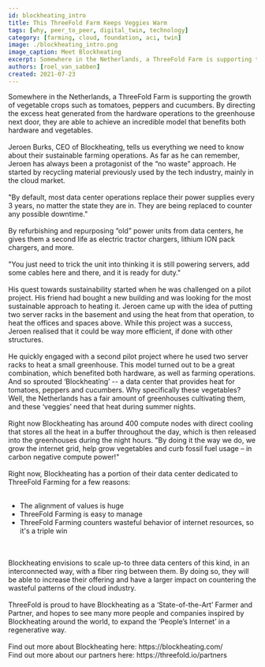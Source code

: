```yaml
---
id: blockheating_intro
title: This ThreeFold Farm Keeps Veggies Warm
tags: [why, peer_to_peer, digital_twin, technology]
category: [farming, cloud, foundation, aci, twin]
image: ./blockheating_intro.png
image_caption: Meet Blockheating
excerpt: Somewhere in the Netherlands, a ThreeFold Farm is supporting the growth of vegetable crops such as tomatoes, peppers and cucumbers.
authors: [roel_van_sabben]
created: 2021-07-23
---
```


Somewhere in the Netherlands, a ThreeFold Farm is supporting the growth of vegetable crops such as tomatoes, peppers and cucumbers. By directing the excess heat generated from the hardware operations to the greenhouse next door, they are able to achieve an incredible model that benefits both hardware and vegetables. 
<br/>
<br/>
Jeroen Burks, CEO of Blockheating, tells us everything we need to know about their sustainable farming operations. As far as he can remember, Jeroen has always been a protagonist of the “no waste” approach. He started by recycling material previously used by the tech industry, mainly in the cloud market. 
<br/>
<br/>
"By default, most data center operations replace their power supplies every 3 years, no matter the state they are in. They are being replaced to counter any possible downtime." 
<br/>
<br/>
By refurbishing and repurposing “old” power units from data centers, he gives them a second life as electric tractor chargers, lithium ION pack chargers, and more. 
<br/>
<br/>
"You just need to trick the unit into thinking it is still powering servers, add some cables here and there, and it is ready for duty." 
<br/>
<br/>
His quest towards sustainability started when he was challenged on a pilot project. His friend had bought a new building and was looking for the most sustainable approach to heating it. Jeroen came up with the idea of putting two server racks in the basement and using the heat from that operation, to heat the offices and spaces above. While this project was a success, Jeroen realised that it could be way more efficient, if done with other structures. 
<br/>
<br/>
He quickly engaged with a second pilot project where he used two server racks to heat a small greenhouse. This model turned out to be a great combination, which benefited both hardware, as well as farming operations. And so sprouted ‘Blockheating’ -- a data center that provides heat for tomatoes, peppers and cucumbers. Why specifically these vegetables? Well, the Netherlands has a fair amount of greenhouses cultivating them, and these ‘veggies’ need that heat during summer nights. 
<br/>
<br/>
Right now Blockheating has around 400 compute nodes with direct cooling that stores all the heat in a buffer throughout the day, which is then released into the greenhouses during the night hours.
"By doing it the way we do, we grow the internet grid, help grow vegetables and curb fossil fuel usage – in carbon negative compute power!" 
<br/>
<br/>
Right now, Blockheating has a portion of their data center dedicated to ThreeFold Farming for a few reasons:
<br/>
<br/>
- The alignment of values is huge
- ThreeFold Farming is easy to manage
- ThreeFold Farming counters wasteful behavior of internet resources, so it's a triple win

<br/>
<br/>
Blockheating envisions to scale up-to three data centers of this kind, in an interconnected way, with a fiber ring between them. By doing so, they will be able to increase their offering and have a larger impact on countering the wasteful patterns of the cloud industry. 
<br/>
<br/>
ThreeFold is proud to have Blockheating as a ‘State-of-the-Art’ Farmer and Partner, and hopes to see many more people and companies inspired by Blockheating around the world, to expand the ‘People’s Internet’ in a regenerative way. 
<br/>
<br/>
Find out more about Blockheating here: https://blockheating.com/
<br/>
Find out more about our partners here: https://threefold.io/partners
